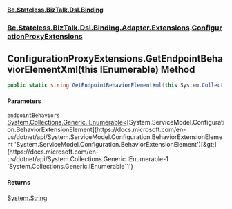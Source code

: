 #### [Be.Stateless.BizTalk.Dsl.Binding](README.md 'README')
### [Be.Stateless.BizTalk.Dsl.Binding.Adapter.Extensions](Be.Stateless.BizTalk.Dsl.Binding.Adapter.Extensions.md 'Be.Stateless.BizTalk.Dsl.Binding.Adapter.Extensions').[ConfigurationProxyExtensions](ConfigurationProxyExtensions.md 'Be.Stateless.BizTalk.Dsl.Binding.Adapter.Extensions.ConfigurationProxyExtensions')

## ConfigurationProxyExtensions.GetEndpointBehaviorElementXml(this IEnumerable<BehaviorExtensionElement>) Method

```csharp
public static string GetEndpointBehaviorElementXml(this System.Collections.Generic.IEnumerable<System.ServiceModel.Configuration.BehaviorExtensionElement> endpointBehaviors);
```
#### Parameters

<a name='Be.Stateless.BizTalk.Dsl.Binding.Adapter.Extensions.ConfigurationProxyExtensions.GetEndpointBehaviorElementXml(thisSystem.Collections.Generic.IEnumerable_System.ServiceModel.Configuration.BehaviorExtensionElement_).endpointBehaviors'></a>

`endpointBehaviors` [System.Collections.Generic.IEnumerable&lt;](https://docs.microsoft.com/en-us/dotnet/api/System.Collections.Generic.IEnumerable-1 'System.Collections.Generic.IEnumerable`1')[System.ServiceModel.Configuration.BehaviorExtensionElement](https://docs.microsoft.com/en-us/dotnet/api/System.ServiceModel.Configuration.BehaviorExtensionElement 'System.ServiceModel.Configuration.BehaviorExtensionElement')[&gt;](https://docs.microsoft.com/en-us/dotnet/api/System.Collections.Generic.IEnumerable-1 'System.Collections.Generic.IEnumerable`1')

#### Returns
[System.String](https://docs.microsoft.com/en-us/dotnet/api/System.String 'System.String')